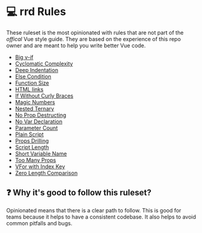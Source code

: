 # 💻 rrd Rules

These ruleset is the most opinionated with rules that are not part of the _offical_ Vue style guide. They are based on the experience of this repo owner and are meant to help you write better Vue code.

- [Big v-if](./big-vif.md)
- [Cyclomatic Complexity](./cyclomatic-complexity.md)
- [Deep Indentation](./deep-indentation.md)
- [Else Condition](./else-condition.md)
- [Function Size](./function-size.md)
- [HTML links](./html-link.md)
- [If Without Curly Braces](./if-without-curly-braces.md)
- [Magic Numbers](./magic-numbers.md)
- [Nested Ternary](./nested-ternary.md)
- [No Prop Destructing](./no-prop-destructure.md)
- [No Var Declaration](./no-var-declaration.md)
- [Parameter Count](./parameter-count.md)
- [Plain Script](./plain-script.md)
- [Props Drilling](./props-drilling.md)
- [Script Length](./script-length.md)
- [Short Variable Name](./short-variable-name.md)
- [Too Many Props](./too-many-props.md)
- [VFor with Index Key](./v-for-with-index-key.md)
- [Zero Length Comparison](./zero-length-comparison.md)

## ❓ Why it's good to follow this ruleset?

Opinionated means that there is a clear path to follow. This is good for teams because it helps to have a consistent codebase. It also helps to avoid common pitfalls and bugs.
